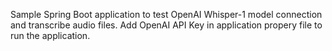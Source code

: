 Sample Spring Boot application to test OpenAI Whisper-1 model connection and transcribe audio files. Add OpenAI API Key in application propery file to run the application.

